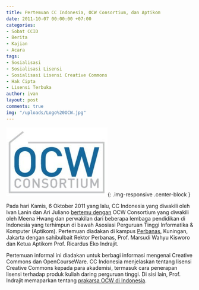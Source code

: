 ```yaml
---
title: Pertemuan CC Indonesia, OCW Consortium, dan Aptikom
date: 2011-10-07 00:00:00 +07:00
categories:
- Sobat CCID
- Berita
- Kajian
- Acara
tags:
- Sosialisasi
- Sosialisasi Lisensi
- Sosialisasi Lisensi Creative Commons
- Hak Cipta
- Lisensi Terbuka
author: ivan
layout: post
comments: true
img: "/uploads/Logo%20OCW.jpg"
---
```


![Logo OCW.jpg](/uploads/Logo%20OCW.jpg){: .img-responsive .center-block }

Pada hari Kamis, 6 Oktober 2011 yang lalu, CC Indonesia yang diwakili oleh Ivan Lanin dan Ari Juliano [bertemu dengan](http://www.ocwconsortium.org/en/community/events/icalrepeat.detail/2011/10/06/35/-/ZGFkN2JiZGNiYmM0YTg5MGYwMzUyMTRiZDFiNDdkMDA=/learn-to-share-a-talk-discussion-chat-shindig-event-whatever-you-want-to-call-it-on-ocw) OCW Consortium yang diwakili oleh Meena Hwang dan perwakilan dari beberapa lembaga pendidikan di Indonesia yang terhimpun di bawah Asosiasi Perguruan Tinggi Informatika & Komputer (Aptikom). Pertemuan diadakan di kampus [Perbanas](http://perbanasinstitute.ac.id), Kuningan, Jakarta dengan sahibulbait Rektor Perbanas, Prof. Marsudi Wahyu Kisworo dan Ketua Aptikom Prof. Ricardus Eko Indrajit.

Pertemuan informal ini diadakan untuk berbagi informasi mengenai Creative Commons dan OpenCourseWare. CC Indonesia menjelaskan tentang lisensi Creative Commons kepada para akademisi, termasuk cara penerapan lisensi terhadap produk kuliah daring perguruan tinggi. Di sisi lain, Prof. Indrajit memaparkan tentang [prakarsa OCW di Indonesia](http://us.detikinet.com/read/2011/05/12/134312/1638172/398/inisiatif-indonesia-menarik-perhatian-dunia-opencourseware).

